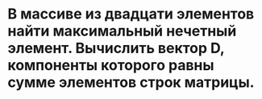 # В массиве из двадцати элементов найти максимальный нечетный элемент. Вычислить вектор D, компоненты которого равны сумме элементов строк матрицы.

